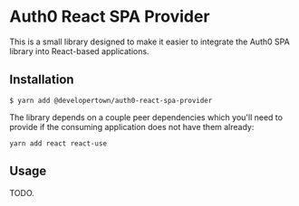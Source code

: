 # Auth0 React SPA Provider

This is a small library designed to make it easier to integrate the Auth0 SPA library
into React-based applications.

## Installation

```
$ yarn add @developertown/auth0-react-spa-provider
```

The library depends on a couple peer dependencies which you'll need to provide if the
consuming application does not have them already:

```
yarn add react react-use
```

## Usage
 TODO.
